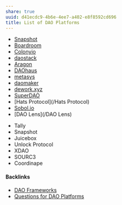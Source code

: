 ```yaml
---
share: true
uuid: d41ecdc9-4b6e-4ee7-a402-e8f8592cd696
title: List of DAO Platforms
---
```

* [Snapshot](/b24ee33c-b3bb-400e-ac10-fe833a536955)
* [Boardroom](/Boardroom)
* [Colonyio](/Colonyio)
* [daostack](/a823faee-57dd-4429-9a1b-3b8309fc3990)
* [Aragon](/Aragon)
* [DAOhaus](/688dae83-c9c3-44d3-b32c-c6248ea0958e)
* [metasys](/metasys)
* [daomaker](/daomaker)
* [dework.xyz](/bddd218a-12d7-49ab-864a-d88643117a7a)
* [SuperDAO](/SuperDAO)
* [Hats Protocol](/Hats Protocol)
* [Sobol.io](/4d2a9441-0c44-4723-a392-2c8d2ad6601c)
* [DAO Lens](/DAO Lens)
- Tally
- Snapshot
- Juicebox
- Unlock Protocol
- XDAO
- SOURC3
- Coordinape

#### Backlinks

* [DAO Frameworks](/d5820bd1-d82d-4dbb-962d-976998e9c8e0)
* [Questions for DAO Platforms](/81513d3d-8329-4638-b04e-e6cb2002e439)